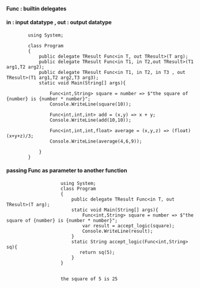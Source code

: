 #### Func : builtin delegates
#### in : input datatype , out : output datatype

            using System;

            class Program
            {
                public delegate TResult Func<in T, out TResult>(T arg);
                public delegate TResult Func<in T1, in T2,out TResult>(T1 arg1,T2 arg2);
                public delegate TResult Func<in T1, in T2, in T3 , out TResult>(T1 arg1,T2 arg2,T3 arg3);
                static void Main(String[] args){           

                    Func<int,String> square = number => $"the square of {number} is {number * number}";
                    Console.WriteLine(square(10));

                    Func<int,int,int> add = (x,y) => x + y;
                    Console.WriteLine(add(10,10));

                    Func<int,int,int,float> average = (x,y,z) => (float)(x+y+z)/3;
                    Console.WriteLine(average(4,6,9));

                }
            }


#### passing Func as parameter to another function

                        using System;
                        class Program
                        {
                            public delegate TResult Func<in T, out TResult>(T arg);    
                            static void Main(String[] args){           
                                Func<int,String> square = number => $"the square of {number} is {number * number}";
                                var result = accept_logic(square);       
                                Console.WriteLine(result);
                            }
                            static String accept_logic(Func<int,String> sq){
                               return sq(5);
                            }
                        }
                        
                        
                        the square of 5 is 25
